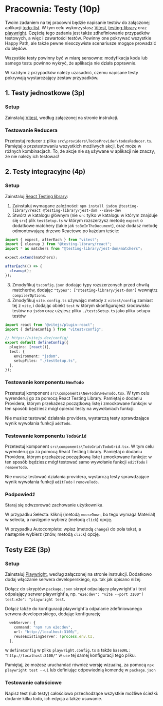 # Pracownia: Testy (10p)

Twoim zadaniem na tej pracowni będzie napisanie testów do załączonej aplikacji [todo-list](./todo-list). W tym celu wykorzystasz [Vitest](https://vitest.dev/), [testing-library](https://testing-library.com/) oraz [playwright](https://playwright.dev/).
Częścią tego zadania jest także zdhefiniowanie przypadków testowych, a więc i zawartości testów. Powinny one pokrywać wszystkie Happy Path, ale także pewne nieoczywiste scenariusze mogące prowadzić do błędów.

Wszystkie testy powinny być w miarę sensowne: modyfikacja kodu lub samego testu powinno wykryć, że aplikacja nie działa poprawnie.

W każdym z przypadków należy uzasadnić, czemu napisane testy pokrywają wystarczający zestaw przypadków.

## 1. Testy jednostkowe (3p)

### Setup

Zainstaluj [Vitest](https://vitest.dev/), według załączonej na stronie instrukcji.

### Testowanie Reducera

Przetestuj reducer z pliku `src\providers\TodosProvider\todosReducer.ts`. Pamiętaj o przetestowaniu wszystkich możliwych akcji, być może w różnych kombinacjach. To, że akcje nie są używane w aplikacji nie znaczy, że nie należy ich testować!

## 2. Testy integracyjne (4p)

### Setup

Zainstaluj [React Testing library](https://testing-library.com/docs/react-testing-library/intro):

1. Zainstaluj wymagane zależności: `npm install jsdom @testing-library/react @testing-library/jest-dom --save-dev`
2. Stwórz w katalogu głównym (nie `src` tylko w katalogu w którym znajduje się `src`) plik `testSetup.ts` w którym rozszerzysz metodę `expect` o dodatkowe matchery (takie jak `toBeInTheDocument`), oraz dodasz metodę odmontowującą drzewo Reactowe po każdum teście:

```ts
import { expect, afterEach } from "vitest";
import { cleanup } from "@testing-library/react";
import * as matchers from "@testing-library/jest-dom/matchers";

expect.extend(matchers);

afterEach(() => {
  cleanup();
});
```

3. Zmodyfikuj `tsconfig.json` dodając typy rozszerzonych przed chwilą matcherów, dodając `"types": ["@testing-library/jest-dom"]` wewnątrz `compilerOptions`.
4. Zmodyfikuj `vite.config.ts` używając metody z `vitest/config` zamiast tej z `vite`, i dodając obiekt `test` w którym skonfigurujesz środowisko testów na `jsdom` oraz użyjesz pliku `./testsSetup.ts` jako pliku setupu testów

```ts
import react from "@vitejs/plugin-react";
import { defineConfig } from "vitest/config";

// https://vitejs.dev/config/
export default defineConfig({
  plugins: [react()],
  test: {
    environment: "jsdom",
    setupFiles: "./testSetup.ts",
  },
});
```

### Testowanie komponentu `NewTodo`

Przetestuj komponent `src\components\NewTodo\NewTodo.tsx`. W tym celu wyrenderuj go za pomocą React Testing Library. Pamiętaj o dodaniu Providera, którym przekażesz początkową listę i zmockowane funkcje: w ten sposób będziesz mógł opierać testy na wywołaniach funkcji.

Nie musisz testować działania providera, wystarczą testy sprawdzające wynik wywołania funkcji `addTodo`.

### Testowanie komponentu `TodoGrid`

Przetestuj komponent `src\components\TodoGrid\TodoGrid.tsx`. W tym celu wyrenderuj go za pomocą React Testing Library. Pamiętaj o dodaniu Providera, którym przekażesz początkową listę i zmockowane funkcje: w ten sposób będziesz mógł testować samo wywołanie funkcji `editTodo` i `removeTodo`.

Nie musisz testować działania providera, wystarczą testy sprawdzające wynik wywołania funkcji `editTodo` i `removeTodo`.

### Podpowiedź

Staraj się odwzorować zachowanie użytkownika.

W przypadku Selecta: kliknij (metodą `mouseDown`, bo tego wymaga Material) w selecta, a następnie wybierz (metodą `click`) opcję.

W przypadku Autocomplete: wpisz (metodą `change`) do pola tekst, a następnie wybierz (znów, metodą `click`) opcję.

## Testy E2E (3p)

### Setup

Zainstaluj [Playwright](https://playwright.dev/), według załączonej na stronie instrukcji. Dodatkowo dodaj włączanie serwera developerskiego, np. tak jak opisano niżej:

Dołącz do skryptów `package.json` skrypt odpalający playwright'a i test odpalający serwer playwright'a, np. `"e2e:dev": "vite --port 3100"` i `test:e2e": "playwright test`.

Dołącz także do konfiguracji playwright'a odpalanie zdefiniowanego serwera developerskiego, dodając konfigurację

```ts
  webServer: {
    command: "npm run e2e:dev",
    url: "http://localhost:3100/",
    reuseExistingServer: !process.env.CI,
  },
```

w `defineConfig` w pliku `playwright.config.ts` a także `baseURL: "http://localhost:3100/"` w `use` tej samej konfiguracji tego pliku.

Pamiętaj, że możesz uruchamiać również wersję wizualną, za pomocą `npx playwright test --ui` lub definiując odpowiednią komendę w `package.json`

### Testowanie całościowe

Napisz test (lub testy) całościowo przechodzące wszystkie możliwe ścieżki: dodanie kilku todo, ich edycja a także usuwanie.

